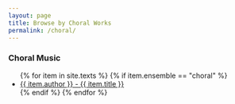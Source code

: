 ```yaml
---
layout: page
title: Browse by Choral Works
permalink: /choral/
---
```


<div class="toc">
    
<h3>Choral Music</h3>
    <ul class="texts">
    {% for item in site.texts %}
      {% if item.ensemble == "choral" %}
          <li class="text-author.text-title">
          <a href="{{ site.baseurl }}{{ item.url }}">
        {{ item.author }} -
         {{ item.title }}
              </a>
    </li>
      {% endif %}
    {% endfor %}
  </ul>
    
</div>

